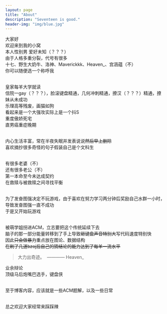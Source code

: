 ```yaml
---
layout: page
title: "About"
description: "Seventeen is good." 
header-img: "img/blue.jpg"
---
```


大家好<br />
欢迎来到我的小窝<br />
本人性别男 爱好未知（？？？）<br />
由于人格多重分裂，代号有很多<br />
十七、野生大奶牛、洛神、Maverickkk、Heaven_、宫涵蕴（不）<br />
你可以随便选一个称呼我<br /><br />

皇家每羊大学就读<br />
信院一gay（？？？），脸滚键盘精通，几何冲刺精通，撩汉（？？？）精通，撩妹从未成功<br />
乐理高等残废，画猫如狗<br />
看起来是一个大强攻实际上是一个抖S<br />
重度傲娇死宅<br />
直男癌重症晚期<br /><br />



内心生活丰富，常在半夜失眠并发表说说<del>然后早上删除</del><br />
喜欢摘抄很多奇怪的句子假装自己是个文科生<br /><br />



有很多老婆（不）<br />
还有很多老公（不）<br />
第一本命至今未达成契约<br />
在救赎与被救赎之间寻找平衡<br /><br />




为了发奋图强决定不玩游戏，由于喜欢在努力学习两分钟后奖励自己水群一小时，导致发奋图强一直不成功<br />
于是又开始玩游戏<br /><br />



被萌学姐拐进ACM，立志要把这个传统延续下去<br />
脑子的那一部分能量转移到了手上导致<del>砸键盘声音特别大</del>写代码速度特别快<br />
因此<del>只会做暴力</del>重点放在图论、数据结构<br />
<del>在刷了几道bzoj后自己的猜结论的能力达到了每羊一流水平</del><br />

> 大力出奇迹。  ———— Heaven_ <br />




业余辩论<br />
顶级马后炮嘴巴选手，键盘侠<br /><br />


至于博客内容，应该就是一些ACM题解，以及一些日常<br /><br />



总之欢迎大家经常来踩踩辣<br />





